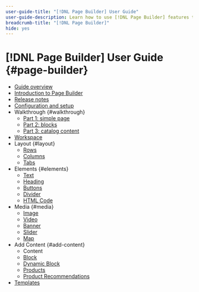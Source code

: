 ```yaml
---
user-guide-title: "[!DNL Page Builder] User Guide"
user-guide-description: Learn how to use [!DNL Page Builder] features to create content-rich pages with custom layouts that enhance your visual storytelling, and drive customer engagement and loyalty.
breadcrumb-title: "[!DNL Page Builder]"
hide: yes
---
```


# [!DNL Page Builder] User Guide {#page-builder}

- [Guide overview](guide-overview.md)
- [Introduction to Page Builder](introduction.md)
- [Release notes](release-notes.md)
- [Configuration and setup](setup.md)
- Walkthrough {#walkthrough}
  - [Part 1: simple page](1-simple-page.md)
  - [Part 2: blocks](2-blocks.md)
  - [Part 3: catalog content](3-catalog-content.md)
- [Workspace](workspace.md)
- Layout {#layout}
  - [Rows](row.md)
  - [Columns](column.md)
  - [Tabs](tabs.md)
- Elements {#elements}
  - [Text](text.md)
  - [Heading](heading.md)
  - [Buttons](buttons.md)
  - [Divider](divider.md)
  - [HTML Code](html-code.md)
- Media {#media}
  - [Image](image.md)
  - [Video](video.md)
  - [Banner](banner.md)
  - [Slider](slider.md)
  - [Map](map.md)
- Add Content {#add-content}
  - Content
  - [Block](block.md)
  - [Dynamic Block](dynamic-block.md)
  - [Products](products.md)
  - [Product Recommendations](recommendations.md)
- [Templates](templates.md)